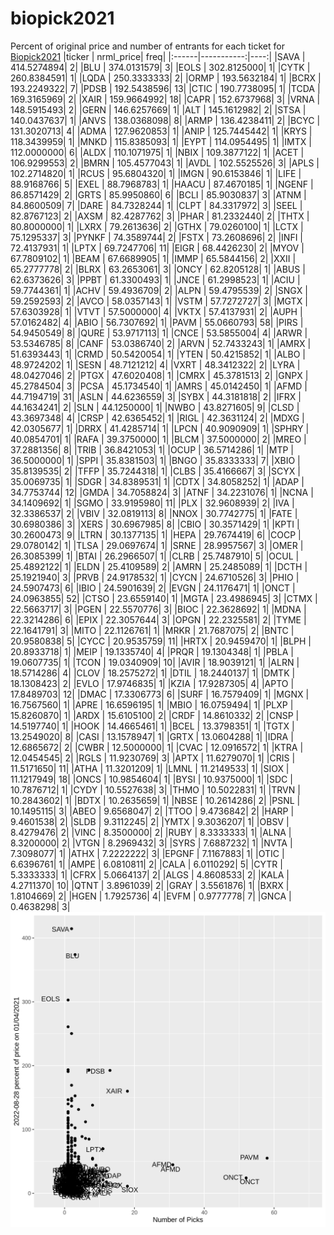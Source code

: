 # biopick2021
Percent of original price and number of entrants for each ticket for [Biopick2021](https://twitter.com/hashtag/Biopick2021)
|ticker |  nrml_price| freq|
|:------|-----------:|----:|
|SAVA   | 414.5274894|    2|
|BLU    | 374.0131579|    3|
|EOLS   | 302.8125000|    1|
|CYTK   | 260.8384591|    1|
|LQDA   | 250.3333333|    2|
|ORMP   | 193.5632184|    1|
|BCRX   | 193.2249322|    7|
|PDSB   | 192.5438596|   13|
|CTIC   | 190.7738095|    1|
|TCDA   | 169.3165969|    2|
|XAIR   | 159.9664992|   18|
|CAPR   | 152.6737968|    3|
|VRNA   | 148.5915493|    2|
|GERN   | 146.6257669|    1|
|ALT    | 145.1612982|    2|
|STSA   | 140.0437637|    1|
|ANVS   | 138.0368098|    8|
|ARMP   | 136.4238411|    2|
|BCYC   | 131.3020713|    4|
|ADMA   | 127.9620853|    1|
|ANIP   | 125.7445442|    1|
|KRYS   | 118.3439959|    1|
|MNKD   | 115.8385093|    1|
|EYPT   | 114.0954495|    1|
|IMTX   | 112.0000000|    6|
|ALDX   | 110.1071975|    1|
|NBIX   | 109.3877122|    1|
|ACET   | 106.9299553|    2|
|BMRN   | 105.4577043|    1|
|AVDL   | 102.5525526|    3|
|APLS   | 102.2714820|    1|
|RCUS   |  95.6804320|    1|
|IMGN   |  90.6153846|    1|
|LIFE   |  88.9168766|    5|
|EXEL   |  88.7968783|    1|
|HAACU  |  87.4670185|    1|
|NGENF  |  86.8571429|    2|
|GRTS   |  85.9950860|    6|
|BCLI   |  85.9030837|    3|
|ATNM   |  84.8600509|    7|
|DARE   |  84.7328244|    1|
|CLPT   |  84.3317972|    3|
|SEEL   |  82.8767123|    2|
|AXSM   |  82.4287762|    3|
|PHAR   |  81.2332440|    2|
|THTX   |  80.8000000|    1|
|LXRX   |  79.2613636|    2|
|GTHX   |  79.0260100|    1|
|LCTX   |  75.1295337|    3|
|PYNKF  |  74.3589744|    2|
|FSTX   |  73.2608696|    2|
|INFI   |  72.4137931|    1|
|LPTX   |  69.7247706|   11|
|EIGR   |  68.4426230|    2|
|MYOV   |  67.7809102|    1|
|BEAM   |  67.6689905|    1|
|IMMP   |  65.5844156|    2|
|XXII   |  65.2777778|    2|
|BLRX   |  63.2653061|    3|
|ONCY   |  62.8205128|    1|
|ABUS   |  62.6373626|    3|
|PPBT   |  61.3300493|    1|
|JNCE   |  61.2998523|    1|
|ACIU   |  59.7744361|    1|
|ACHV   |  59.4936709|    2|
|ALPN   |  59.4795539|    2|
|SNGX   |  59.2592593|    2|
|AVCO   |  58.0357143|    1|
|VSTM   |  57.7272727|    3|
|MGTX   |  57.6303928|    1|
|VTVT   |  57.5000000|    4|
|VKTX   |  57.4137931|    2|
|AUPH   |  57.0162482|    4|
|ABIO   |  56.7307692|    1|
|PAVM   |  55.0660793|   58|
|PIRS   |  54.9450549|    8|
|QURE   |  53.9717113|    1|
|CNCE   |  53.5855004|    4|
|ARWR   |  53.5346785|    8|
|CANF   |  53.0386740|    2|
|ARVN   |  52.7433243|    1|
|AMRX   |  51.6393443|    1|
|CRMD   |  50.5420054|    1|
|YTEN   |  50.4215852|    1|
|ALBO   |  48.9724202|    1|
|SESN   |  48.7121212|    4|
|VXRT   |  48.3412322|    2|
|LYRA   |  48.0427046|    2|
|PTGX   |  47.6020408|    1|
|CMRX   |  45.3781513|    2|
|GNPX   |  45.2784504|    3|
|PCSA   |  45.1734540|    1|
|AMRS   |  45.0142450|    1|
|AFMD   |  44.7194719|   31|
|ASLN   |  44.6236559|    3|
|SYBX   |  44.3181818|    2|
|IFRX   |  44.1634241|    2|
|SLN    |  44.1250000|    1|
|NWBO   |  43.8271605|    9|
|CLSD   |  43.3697348|    4|
|CRSP   |  42.6365452|    1|
|RIGL   |  42.3631124|    2|
|MDXG   |  42.0305677|    1|
|DRRX   |  41.4285714|    1|
|LPCN   |  40.9090909|    1|
|SPHRY  |  40.0854701|    1|
|RAFA   |  39.3750000|    1|
|BLCM   |  37.5000000|    2|
|MREO   |  37.2881356|    8|
|TRIB   |  36.8421053|    1|
|OCUP   |  36.5714286|    1|
|MTP    |  36.5000000|    1|
|SPPI   |  35.8381503|    1|
|BNGO   |  35.8333333|    7|
|XBIO   |  35.8139535|    2|
|TFFP   |  35.7244318|    1|
|CLBS   |  35.4166667|    3|
|SCYX   |  35.0069735|    1|
|SDGR   |  34.8389531|    1|
|CDTX   |  34.8058252|    1|
|ADAP   |  34.7753744|   12|
|GMDA   |  34.7058824|    3|
|ATNF   |  34.2231076|    1|
|NCNA   |  34.1409692|    1|
|SGMO   |  33.9195980|   11|
|PLX    |  32.9608939|    2|
|IVA    |  32.3386537|    2|
|VBIV   |  32.0819113|    8|
|NNOX   |  30.7742775|    1|
|FATE   |  30.6980386|    3|
|XERS   |  30.6967985|    8|
|CBIO   |  30.3571429|    1|
|KPTI   |  30.2600473|    9|
|LTRN   |  30.1377135|    1|
|HEPA   |  29.7674419|    6|
|COCP   |  29.0780142|    1|
|TLSA   |  29.0697674|    1|
|SRNE   |  28.9957567|    3|
|OMER   |  26.3085399|    1|
|BTAI   |  26.2966507|    1|
|CLRB   |  25.7487910|    5|
|OCUL   |  25.4892122|    1|
|ELDN   |  25.4109589|    2|
|AMRN   |  25.2485089|    1|
|DCTH   |  25.1921940|    3|
|PRVB   |  24.9178532|    1|
|CYCN   |  24.6710526|    3|
|PHIO   |  24.5907473|    6|
|IBIO   |  24.5901639|    2|
|EVGN   |  24.1176471|    1|
|ONCT   |  24.0963855|   52|
|CTSO   |  23.6559140|    1|
|MGTA   |  23.4986945|    3|
|CTMX   |  22.5663717|    3|
|PGEN   |  22.5570776|    3|
|BIOC   |  22.3628692|    1|
|MDNA   |  22.3214286|    6|
|EPIX   |  22.3057644|    3|
|OPGN   |  22.2325581|    2|
|TYME   |  22.1641791|    3|
|MITO   |  22.1126761|    1|
|MRKR   |  21.7687075|    2|
|BNTC   |  20.9580838|    5|
|CYCC   |  20.9535759|   11|
|HRTX   |  20.9459470|    1|
|BLPH   |  20.8933718|    1|
|MEIP   |  19.1335740|    4|
|PRQR   |  19.1304348|    1|
|PBLA   |  19.0607735|    1|
|TCON   |  19.0340909|   10|
|AVIR   |  18.9039121|    1|
|ALRN   |  18.5714286|    4|
|CLOV   |  18.2575272|    1|
|DTIL   |  18.2440137|    1|
|DMTK   |  18.1308423|    2|
|EVLO   |  17.9746835|    1|
|KZIA   |  17.9287305|    4|
|APTO   |  17.8489703|   12|
|DMAC   |  17.3306773|    6|
|SURF   |  16.7579409|    1|
|MGNX   |  16.7567560|    1|
|APRE   |  16.6596195|    1|
|MBIO   |  16.0759494|    1|
|PLXP   |  15.8260870|    1|
|ARDX   |  15.6105100|    2|
|CRDF   |  14.8610332|    2|
|CNSP   |  14.5197740|    1|
|HOOK   |  14.4665461|    1|
|BCEL   |  13.3798351|    1|
|TGTX   |  13.2549020|    8|
|CASI   |  13.1578947|    1|
|GRTX   |  13.0604288|    1|
|IDRA   |  12.6865672|    2|
|CWBR   |  12.5000000|    1|
|CVAC   |  12.0916572|    1|
|KTRA   |  12.0454545|    2|
|RGLS   |  11.9230769|    3|
|APTX   |  11.6279070|    1|
|CRIS   |  11.5171650|   11|
|ATHA   |  11.3201209|    1|
|LMNL   |  11.2149533|    1|
|SIOX   |  11.1217949|   18|
|ONCS   |  10.9854604|    1|
|BYSI   |  10.9375000|    1|
|SDC    |  10.7876712|    1|
|CYDY   |  10.5527638|    3|
|THMO   |  10.5022831|    1|
|TRVN   |  10.2843602|    1|
|BDTX   |  10.2635659|    1|
|NBSE   |  10.2614286|    2|
|PSNL   |  10.1495115|    3|
|ABEO   |   9.6568047|    2|
|TTOO   |   9.4736842|    2|
|HARP   |   9.4601538|    2|
|SLDB   |   9.3112245|    2|
|YMTX   |   9.3036207|    1|
|OBSV   |   8.4279476|    2|
|VINC   |   8.3500000|    2|
|RUBY   |   8.3333333|    1|
|ALNA   |   8.3200000|    2|
|VTGN   |   8.2969432|    3|
|SYRS   |   7.6887232|    1|
|NVTA   |   7.3098077|    1|
|ATHX   |   7.2222222|    3|
|EPGNF  |   7.1167883|    1|
|OTIC   |   6.6396761|    1|
|AMPE   |   6.0810811|    2|
|CALA   |   6.0110292|    5|
|CYTR   |   5.3333333|    1|
|CFRX   |   5.0664137|    2|
|ALGS   |   4.8608533|    2|
|KALA   |   4.2711370|   10|
|QTNT   |   3.8961039|    2|
|GRAY   |   3.5561876|    1|
|BXRX   |   1.8104669|    2|
|HGEN   |   1.7925736|    4|
|EVFM   |   0.9777778|    7|
|GNCA   |   0.4638298|    3|
![retvspicks](biopicks.png?raw=true)

